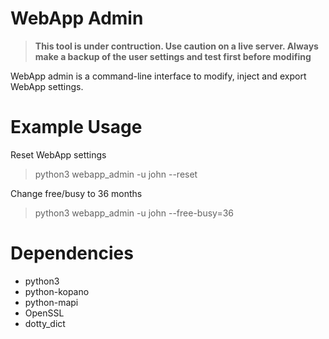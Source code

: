 # WebApp Admin

>**This tool is under contruction. Use caution on a live server. Always make a backup of the user settings and test first before modifing**

WebApp admin is a command-line interface to modify, inject and export WebApp settings.

# Example Usage

Reset WebApp settings
> python3 webapp_admin -u john --reset

Change free/busy to 36 months
> python3 webapp_admin -u john --free-busy=36

# Dependencies

- python3
- python-kopano
- python-mapi
- OpenSSL
- dotty_dict